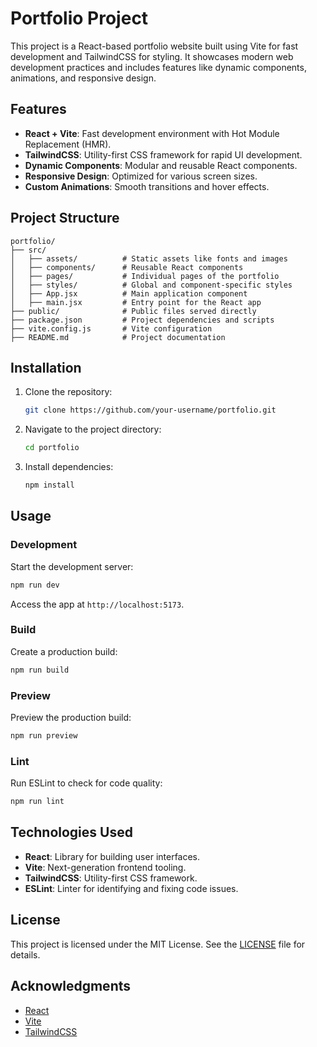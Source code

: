 # Portfolio Project

This project is a React-based portfolio website built using Vite for fast development and TailwindCSS for styling. It showcases modern web development practices and includes features like dynamic components, animations, and responsive design.

## Features

- **React + Vite**: Fast development environment with Hot Module Replacement (HMR).
- **TailwindCSS**: Utility-first CSS framework for rapid UI development.
- **Dynamic Components**: Modular and reusable React components.
- **Responsive Design**: Optimized for various screen sizes.
- **Custom Animations**: Smooth transitions and hover effects.

## Project Structure

```
portfolio/
├── src/
│   ├── assets/          # Static assets like fonts and images
│   ├── components/      # Reusable React components
│   ├── pages/           # Individual pages of the portfolio
│   ├── styles/          # Global and component-specific styles
│   ├── App.jsx          # Main application component
│   ├── main.jsx         # Entry point for the React app
├── public/              # Public files served directly
├── package.json         # Project dependencies and scripts
├── vite.config.js       # Vite configuration
├── README.md            # Project documentation
```

## Installation

1. Clone the repository:
   ```bash
   git clone https://github.com/your-username/portfolio.git
   ```

2. Navigate to the project directory:
   ```bash
   cd portfolio
   ```

3. Install dependencies:
   ```bash
   npm install
   ```

## Usage

### Development
Start the development server:
```bash
npm run dev
```
Access the app at `http://localhost:5173`.

### Build
Create a production build:
```bash
npm run build
```

### Preview
Preview the production build:
```bash
npm run preview
```

### Lint
Run ESLint to check for code quality:
```bash
npm run lint
```

## Technologies Used

- **React**: Library for building user interfaces.
- **Vite**: Next-generation frontend tooling.
- **TailwindCSS**: Utility-first CSS framework.
- **ESLint**: Linter for identifying and fixing code issues.

## License

This project is licensed under the MIT License. See the [LICENSE](LICENSE) file for details.

## Acknowledgments

- [React](https://reactjs.org/)
- [Vite](https://vitejs.dev/)
- [TailwindCSS](https://tailwindcss.com/)